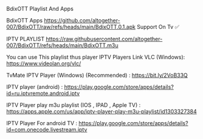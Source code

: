 BdixOTT Playlist And Apps

BdixOTT Apps
https://github.com/altogether-007/BdixOTT/raw/refs/heads/main/BdixOTT.0.1.apk
Support On Tv ✅


IPTV PLAYLIST
https://raw.githubusercontent.com/altogether-007/BdixOTT/refs/heads/main/BdixOTT.m3u

You can use This playlist thus player
IPTV Players Link
VLC (Windows): https://www.videolan.org/vlc/

TvMate IPTV Player (Windows) (Recommended) : https://bit.ly/2VoB33Q

IPTV player (android) : https://play.google.com/store/apps/details?id=ru.iptvremote.android.iptv

IPTV Player play m3u playlist (IOS , IPAD , Apple TV) : https://apps.apple.com/us/app/iptv-player-play-m3u-playlist/id1303327384

IPTV Player For android TV : https://play.google.com/store/apps/details?id=com.onecode.livestream.iptv
